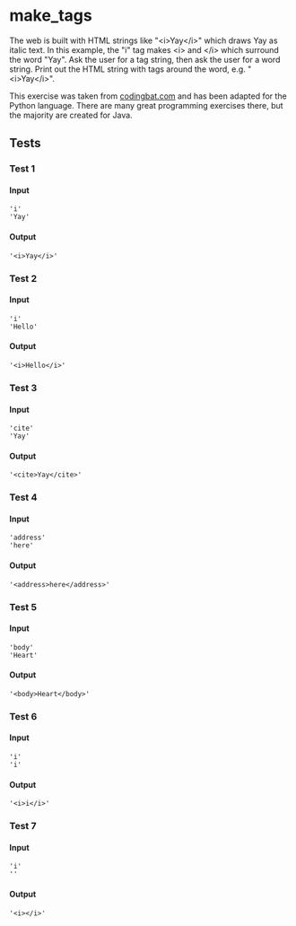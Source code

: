 # make_tags




The web is built with HTML strings like "&lt;i&gt;Yay&lt;/i&gt;" which draws Yay as italic text. In this example, the "i" tag makes &lt;i&gt; and &lt;/i&gt; which surround the word "Yay". Ask the user for a tag string, then ask the user for a word string. Print out the HTML string with tags around the word, e.g. "&lt;i&gt;Yay&lt;/i&gt;".

This exercise was taken from [codingbat.com](https://codingbat.com/prob/p147483) and has been adapted for the Python language. There are many great programming exercises there, but the majority are created for Java.






## Tests
### Test 1
#### Input
```
'i'
'Yay'
```
#### Output
```
'<i>Yay</i>'
```
### Test 2
#### Input
```
'i'
'Hello'
```
#### Output
```
'<i>Hello</i>'
```
### Test 3
#### Input
```
'cite'
'Yay'
```
#### Output
```
'<cite>Yay</cite>'
```
### Test 4
#### Input
```
'address'
'here'
```
#### Output
```
'<address>here</address>'
```
### Test 5
#### Input
```
'body'
'Heart'
```
#### Output
```
'<body>Heart</body>'
```
### Test 6
#### Input
```
'i'
'i'
```
#### Output
```
'<i>i</i>'
```
### Test 7
#### Input
```
'i'
''
```
#### Output
```
'<i></i>'
```

